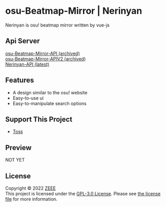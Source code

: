 # osu-Beatmap-Mirror | Nerinyan
Nerinyan is osu! beatmap mirror written by vue-js

## Api Server
[osu-Beatmap-Mirror-API (archived)](https://github.com/zeee2/osu-Beatmap-Mirror-API) \
[osu-Beatmap-Mirror-APIV2 (archived)](https://github.com/zeee2/osu-BeatmapMirror-ApiV2) \
[Nerinyan-API (latest)](https://github.com/Nerinyan/Nerinyan-API)



## Features
- A design similar to the osu! website
- Easy-to-use ui
- Easy-to-manipulate search options

## Support This Project
- [Toss](http://toss.me/zeee2)

## Preview
<!-- ![Preview Image](https://i.imgur.com/MxPuVsS.png) -->
NOT YET

## License
Copyright © 2022 [ZEEE](https://github.com/zeee2)\
This project is licensed under the [GPL-3.0 License](https://tldrlegal.com/license/gnu-general-public-license-v3-(gpl-3)).  Please see [the license file](LICENSE) for more information.
